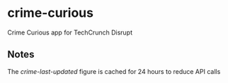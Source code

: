crime-curious
=============

Crime Curious app for TechCrunch Disrupt

## Notes

The _crime-last-updated_ figure is cached for 24 hours to reduce API calls